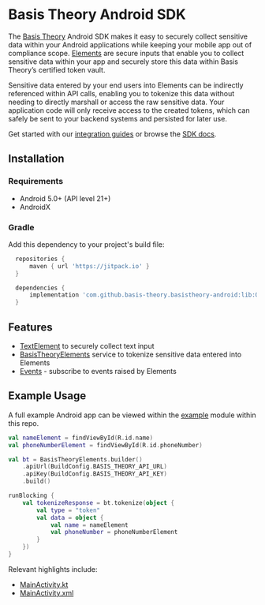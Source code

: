 # Basis Theory Android SDK

The [Basis Theory](https://basistheory.com) Android SDK makes it easy to securely collect sensitive 
data within your Android applications while keeping your mobile app out of compliance scope. 
[Elements](https://docs.basistheory.com/elements) are secure inputs that enable you to collect
sensitive data within your app and securely store this data within Basis Theory’s certified 
token vault.

Sensitive data entered by your end users into Elements can be indirectly referenced within API
calls, enabling you to tokenize this data without needing to directly marshall or access the raw
sensitive data. Your application code will only receive access to the created tokens, which can 
safely be sent to your backend systems and persisted for later use.

Get started with our [integration guides](https://developers.basistheory.com/) or browse the 
[SDK docs](https://docs.basistheory.com/elements).

## Installation

### Requirements

- Android 5.0+ (API level 21+)
- AndroidX

### Gradle

Add this dependency to your project's build file:

```groovy
  repositories {
      maven { url 'https://jitpack.io' }
  }

  dependencies {
      implementation 'com.github.basis-theory.basistheory-android:lib:0.11.0'
  }
```

## Features

- [TextElement](docs/TextElement.md) to securely collect text input
- [BasisTheoryElements](docs/BasisTheoryElements.md) service to tokenize sensitive data entered into Elements
- [Events](docs/Events.md) - subscribe to events raised by Elements

## Example Usage

A full example Android app can be viewed within the [example](example) module within this repo.

```kotlin
val nameElement = findViewById(R.id.name)
val phoneNumberElement = findViewById(R.id.phoneNumber)

val bt = BasisTheoryElements.builder()
    .apiUrl(BuildConfig.BASIS_THEORY_API_URL)
    .apiKey(BuildConfig.BASIS_THEORY_API_KEY)
    .build()

runBlocking {
    val tokenizeResponse = bt.tokenize(object {
        val type = "token"
        val data = object {
            val name = nameElement
            val phoneNumber = phoneNumberElement
        }
    })
}
```

Relevant highlights include:
- [MainActivity.kt](example/src/main/java/com/basistheory/example/MainActivity.kt)
- [MainActivity.xml](example/src/main/res/layout/activity_main.xml)
